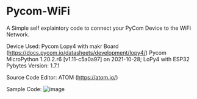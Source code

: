 # Pycom-WiFi
A Simple self explaintory code to connect your PyCom Device to the WiFi Network.

Device Used: Pycom Lopy4 with makr Board (https://docs.pycom.io/datasheets/development/lopy4/)
Pycom MicroPython 1.20.2.r6 [v1.11-c5a0a97] on 2021-10-28; LoPy4 with ESP32
Pybytes Version: 1.7.1


Source Code Editor: ATOM  (https://atom.io/)

Sample Code:
![image](https://user-images.githubusercontent.com/9052405/150134207-c1622af7-d452-429e-93e0-7a9a3334437c.png)
